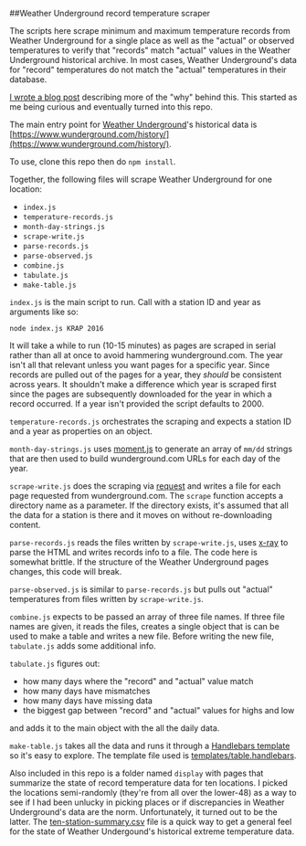 ##Weather Underground record temperature scraper

The scripts here scrape minimum and maximum temperature records from Weather Underground for a single place as well as the "actual" or observed temperatures to verify that "records" match "actual" values in the Weather Underground historical archive. In most cases, Weather Underground's data for "record" temperatures do not match the "actual" temperatures in their database.

[I wrote a blog post](https://derekswingley.com/) describing more of the "why" behind this. This started as me being curious and eventually turned into this repo.

The main entry point for [Weather Underground](https://www.wunderground.com/)'s historical data is [https://www.wunderground.com/history/](https://www.wunderground.com/history/). 

To use, clone this repo then do `npm install`.

Together, the following files will scrape Weather Underground for one location:

- `index.js`
- `temperature-records.js`
- `month-day-strings.js`
- `scrape-write.js`
- `parse-records.js`
- `parse-observed.js`
- `combine.js`
- `tabulate.js`
- `make-table.js`

`index.js` is the main script to run. Call with a station ID and year as arguments like so:

`node index.js KRAP 2016`

It will take a while to run (10-15 minutes) as pages are scraped in serial rather than all at once to avoid hammering wunderground.com. The year isn't all that relevant unless you want pages for a specific year. Since records are pulled out of the pages for a year, they _should_ be consistent across years. It shouldn't make a difference which year is scraped first since the pages are subsequently downloaded for the year in which a record occurred. If a year isn't provided the script defaults to 2000.

`temperature-records.js` orchestrates the scraping and expects a station ID and a year as properties on an object.

`month-day-strings.js` uses [moment.js](http://momentjs.com/) to generate an array of `mm/dd` strings that are then used to build wunderground.com URLs for each day of the year.

`scrape-write.js` does the scraping via [request](https://github.com/request/request) and writes a file for each page requested from wunderground.com. The `scrape` function accepts a directory name as a parameter. If the directory exists, it's assumed that all the data for a station is there and it moves on without re-downloading content.

`parse-records.js` reads the files written by `scrape-write.js`, uses [x-ray](https://github.com/lapwinglabs/x-ray) to parse the HTML and writes records info to a file. The code here is somewhat brittle. If the structure of the Weather Underground pages changes, this code will break.

`parse-observed.js` is similar to `parse-records.js` but pulls out "actual" temperatures from files written by `scrape-write.js`.

`combine.js` expects to be passed an array of three file names. If three file names are given, it reads the files, creates a single object that is can be used to make a table and writes a new file. Before writing the new file, `tabulate.js` adds some additional info.

`tabulate.js` figures out:

- how many days where the "record" and "actual" value match
- how many days have mismatches
- how many days have missing data
- the biggest gap between "record" and "actual" values for highs and low

and adds it to the main object with the all the daily data.

`make-table.js` takes all the data and runs it through a [Handlebars template](http://handlebarsjs.com/) so it's easy to explore. The template file used is [templates/table.handlebars](templates/table.handlebars).

Also included in this repo is a folder named `display` with pages that summarize the state of record temperature data for ten locations. I picked the locations semi-randomly (they're from all over the lower-48) as a way to see if I had been unlucky in picking places or if discrepancies in Weather Underground's data are the norm. Unfortunately, it turned out to be the latter. The [ten-station-summary.csv](display/ten-station-summary.csv) file is a quick way to get a general feel for the state of Weather Undergound's historical extreme temperature data.

